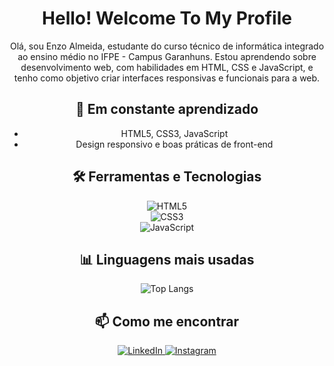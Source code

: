 <div align="center">

# Hello! Welcome To My Profile

Olá, sou Enzo Almeida, estudante do curso técnico de informática integrado ao ensino médio no IFPE - Campus Garanhuns. Estou aprendendo sobre desenvolvimento web, com habilidades em HTML, CSS e JavaScript, e tenho como objetivo criar interfaces responsivas e funcionais para a web.

## 🌱 Em constante aprendizado  
- HTML5, CSS3, JavaScript  
- Design responsivo e boas práticas de front-end

## 🛠️ Ferramentas e Tecnologias  
![HTML5](https://img.shields.io/badge/HTML5-E34F26?style=for-the-badge&logo=html5&logoColor=white)  
![CSS3](https://img.shields.io/badge/CSS3-1572B6?style=for-the-badge&logo=css3&logoColor=white)  
![JavaScript](https://img.shields.io/badge/JavaScript-F7DF1E?style=for-the-badge&logo=javascript&logoColor=black)  

## 📊 Linguagens mais usadas  
![Top Langs](https://github-readme-stats.vercel.app/api/top-langs/?username=Enzoalmeida07&layout=compact&hide=html&title_color=ffffff&text_color=ffffff&bg_color=000000)

## 📫 Como me encontrar  
<a href="https://www.linkedin.com/in/enzo-almeida-3a5bb5344" target="_blank">
  <img src="https://img.shields.io/badge/LinkedIn-blue?style=for-the-badge&logo=linkedin&logoColor=white" alt="LinkedIn">
</a>
<a href="https://www.instagram.com/enzoalmeidda/" target="_blank">
  <img src="https://img.shields.io/badge/Instagram-ff007f?style=for-the-badge&logo=instagram&logoColor=white" alt="Instagram">
</a>

</div>
